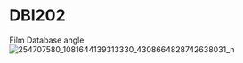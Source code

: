 # DBI202
Film Database angle
![254707580_1081644139313330_4308664828742638031_n](https://user-images.githubusercontent.com/65675853/140898290-d468dd05-e3ca-4172-a04e-d28e092c905d.png)
